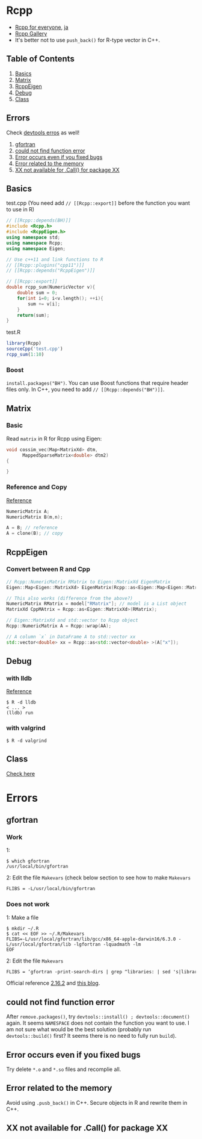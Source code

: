 # Rcpp

* [Rcpp for everyone](https://teuder.github.io/rcpp4everyone_en/), [ja](https://teuder.github.io/rcpp4everyone_ja/)
* [Rcpp Gallery](http://gallery.rcpp.org/)
* It's better not to use `push_back()` for R-type vector in C++.

## Table of Contents
1. [Basics](#basics)
2. [Matrix](#matrix)
3. [RcppEigen](#rcppeigen)
4. [Debug](#debug)
5. [Class](#class)

## Errors
Check [devtools erros](https://github.com/Shusei-E/Code_Tips/blob/master/R/devtools.md#errors-1) as well!

1. [gfortran](#gfortran)
2. [could not find function error](#could-not-find-function-error)
3. [Error occurs even if you fixed bugs](#error-occurs-even-if-you-fixed-bugs)
4. [Error related to the memory](#error-related-to-the-memory) 
5. [XX not available for .Call() for package XX](#xx-not-available-for-call()-for-package-XX)

## Basics
test.cpp (You need add `// [[Rcpp::export]]` before the function you want to use in R)
```cpp
// [[Rcpp::depends(BH)]]
#include <Rcpp.h>
#include <RcppEigen.h>
using namespace std;
using namespace Rcpp;
using namespace Eigen;

// Use c++11 and link functions to R
// [[Rcpp::plugins("cpp11")]]
// [[Rcpp::depends("RcppEigen")]]

// [[Rcpp::export]]
double rcpp_sum(NumericVector v){
    double sum = 0;
    for(int i=0; i<v.length(); ++i){
        sum += v[i];
    }
    return(sum);
}
```
test.R
```r
library(Rcpp)
sourceCpp('test.cpp')
rcpp_sum(1:10)
```

### Boost
`install.packages("BH")`. You can use Boost functions that require header files only. In C++, you need to add `// [[Rcpp::depends("BH")]]`.

## Matrix
### Basic
Read `matrix` in R for Rcpp using Eigen:
```cpp
void cossim_vec(Map<MatrixXd> dtm,
      MappedSparseMatrix<double> dtm2)
{

}
```

### Reference and Copy
[Reference](https://sites.google.com/site/rcppintroduction/rcpp-shii-fang#TOC-Matrix-)
```cpp
NumericMatrix A;
NumericMatrix B(m,n);

A = B; // reference
A = clone(B); // copy
```


## RcppEigen
### Convert between R and Cpp
```cpp
// Rcpp::NumericMatrix RMatrix to Eigen::MatrixXd EigenMatrix
Eigen::Map<Eigen::MatrixXd> EigenMatrix(Rcpp::as<Eigen::Map<Eigen::MatrixXd> >(RMatrix));

// This also works (difference from the above?)
NumericMatrix RMatrix = model["RMatrix"]; // model is a List object
MatrixXd CppMAtrix = Rcpp::as<Eigen::MatrixXd>(RMatrix);

// Eigen::MatrixXd and std::vector to Rcpp object
Rcpp::NumericMatrix A = Rcpp::wrap(AA);

// A column `x` in DataFrame A to std::vector xx
std::vector<double> xx = Rcpp::as<std::vector<double> >(A["x"]);
```

## Debug
### with lldb
[Reference](http://kevinushey.github.io/blog/2015/04/13/debugging-with-lldb/)

```terminal
$ R -d lldb
< ... >
(lldb) run
```

### with valgrind
```terminal
$ R -d valgrind
```

## Class
[Check here](https://github.com/Shusei-E/Code_Tips/blob/master/C-Cpp/class.md)

# Errors

## gfortran
### Work
1:
```terminal
$ which gfortran
/usr/local/bin/gfortran
```
2: Edit the file `Makevars` (check below section to see how to make `Makevars`
```txt
FLIBS = -L/usr/local/bin/gfortran
```

### Does not work
1: Make a file
```terminal
$ mkdir ~/.R
$ cat << EOF >> ~/.R/Makevars
FLIBS=-L/usr/local/gfortran/lib/gcc/x86_64-apple-darwin16/6.3.0 -L/usr/local/gfortran/lib -lgfortran -lquadmath -lm
EOF
```

2: Edit the file `Makevars`
```txt
FLIBS = ‘gfortran -print-search-dirs | grep ^libraries: | sed 's|libraries: =||' | sed 's|:| -L|g' | sed 's|^|-L|’’
```

Official reference [2.16.2](http://dirk.eddelbuettel.com/code/rcpp/Rcpp-FAQ.pdf) and [this blog](http://thecoatlessprofessor.com/programming/rcpp-rcpparmadillo-and-os-x-mavericks-lgfortran-and-lquadmath-error/).

## could not find function error
After `remove.packages()`, try `devtools::install() ; devtools::document()` again. It seems `NAMESPACE` does not contain the function you want to use. I am not sure what would be the best solution (probably run `devtools::build()` first? It seems there is no need to fully run `build`).

## Error occurs even if you fixed bugs
Try delete `*.o` and `*.so` files and recomplie all.


## Error related to the memory
Avoid using `.pusb_back()` in C++. Secure objects in R and rewrite them in C++.


## XX not available for .Call() for package XX
